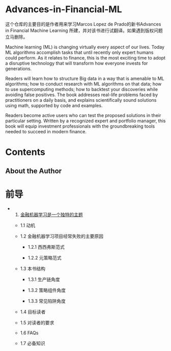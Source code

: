 # Advances-in-Financial-ML

这个仓库的主要目的是作者用来学习Marcos Lopez de Prado的新书Advances in Financial Machine Learning
所建，并对该书进行试翻译。如果遇到版权问题立马删除。

Machine learning (ML) is changing virtually every aspect of our lives. 
Today ML algorithms accomplish tasks that until recently only expert 
humans could perform. As it relates to finance, this is the most 
exciting time to adopt a disruptive technology that will transform 
how everyone invests for generations. 

Readers will learn how to 
structure Big data in a way that is amenable to ML algorithms; 
how to conduct research with ML algorithms on that data; how to 
use supercomputing methods; how to backtest your discoveries while 
avoiding false positives. The book addresses real-life problems 
faced by practitioners on a daily basis, and explains scientifically 
sound solutions using math, supported by code and examples. 

Readers become active users who can test the proposed solutions in 
their particular setting. Written by a recognized expert and portfolio 
manager, this book will equip investment professionals with the 
groundbreaking tools needed to succeed in modern finance.


Contents
=====

About the Author
---------

前导
=====

- 1. [金融机器学习是一个独特的主题](https://github.com/9seed/Advances-in-Financial-ML/blob/master/PREAMBLE/Financial%20Machine%20Learning%20as%20a%20Distinct%20Subject.md)

    - 1.1 动机
    
    - 1.2 金融机器学习项目经常失败的主要原因
    
        - 1.2.1 西西弗斯范式
        
        - 1.2.2 元策略范式
        
    - 1.3 本书结构
    
        - 1.3.1 生产链角度  
        
        - 1.3.2 策略组件角度
        
        - 1.3.3 常见陷阱角度
        
    - 1.4 目标读者
    
    - 1.5 对读者的要求
    
    - 1.6 FAQs
    
    - 1.7 必备知识
    
